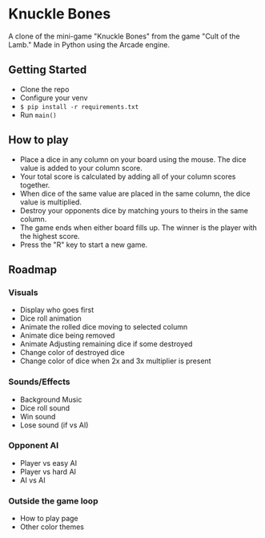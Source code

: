 # Knuckle Bones
A clone of the mini-game "Knuckle Bones" from the game "Cult of the Lamb." 
Made in Python using the Arcade engine.

## Getting Started

* Clone the repo
* Configure your venv
* `$ pip install -r requirements.txt`
* Run `main()`

## How to play

* Place a dice in any column on your board using the mouse. The dice value is added to your column score.
* Your total score is calculated by adding all of your column scores together.
* When dice of the same value are placed in the same column, the dice value is multiplied.
* Destroy your opponents dice by matching yours to theirs in the same column.
* The game ends when either board fills up. The winner is the player with the highest score.
* Press the "R" key to start a new game.

## Roadmap

### Visuals
* Display who goes first
* Dice roll animation
* Animate the rolled dice moving to selected column
* Animate dice being removed
* Animate Adjusting remaining dice if some destroyed
* Change color of destroyed dice
* Change color of dice when 2x and 3x multiplier is present

### Sounds/Effects
* Background Music
* Dice roll sound
* Win sound
* Lose sound (if vs AI)

### Opponent AI
* Player vs easy AI
* Player vs hard AI
* AI vs AI

### Outside the game loop
* How to play page
* Other color themes
